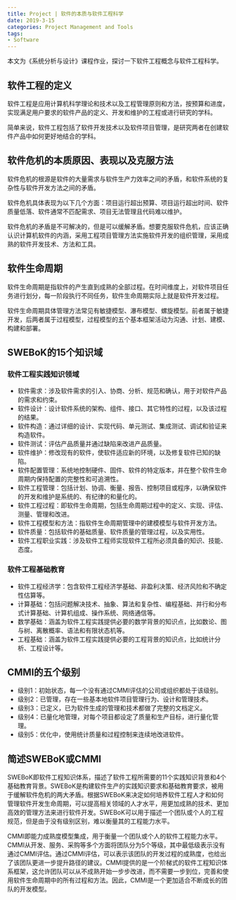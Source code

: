 ```yaml
---
title: Project | 软件的本质与软件工程科学
date: 2019-3-15
categories: Project Management and Tools
tags:
- Software
---
```


本文为《系统分析与设计》课程作业，探讨一下软件工程概念与软件工程科学。

<!-- more -->

## 软件工程的定义

软件工程是应用计算机科学理论和技术以及工程管理原则和方法，按预算和进度，实现满足用户要求的软件产品的定义、开发和维护的工程或进行研究的学科。

简单来说，软件工程包括了软件开发技术以及软件项目管理，是研究两者在创建软件产品中如何更好地结合的学科。

## 软件危机的本质原因、表现以及克服方法

软件危机的根源是软件的大量需求与软件生产力效率之间的矛盾，和软件系统的复杂性与软件开发方法之间的矛盾。

软件危机具体表现为以下几个方面：项目运行超出预算、项目运行超出时间、软件质量低落、软件通常不匹配需求、项目无法管理且代码难以维护。

软件危机的矛盾是不可解决的，但是可以缓解矛盾。想要克服软件危机，应该正确认识计算机软件的内涵，采用工程项目管理方法实施软件开发的组织管理，采用成熟的软件开发技术、方法和工具。

## 软件生命周期

软件生命周期是指软件的产生直到成熟的全部过程。在时间维度上，对软件项目任务进行划分，每一阶段执行不同任务，软件生命周期实际上就是软件开发过程。

软件生命周期具体管理方法常见有敏捷模型、瀑布模型、螺旋模型。前者属于敏捷开发，后两者属于过程模型，过程模型的五个基本框架活动为沟通、计划、建模、构建和部署。

## SWEBoK的15个知识域

### 软件工程实践知识领域

* 软件需求：涉及软件需求的引入、协商、分析、规范和确认，用于对软件产品的需求和约束。
* 软件设计：设计软件系统的架构、组件、接口、其它特性的过程，以及该过程的结果。
* 软件构造：通过详细的设计、实现代码、单元测试、集成测试、调试和验证来构造软件。
* 软件测试：评估产品质量并通过缺陷来改进产品质量。
* 软件维护：修改现有的软件，使软件适应新的环境，以及修复软件已知的缺陷。
* 软件配置管理：系统地控制硬件、固件、软件的特定版本，并在整个软件生命周期内保持配置的完整性和可追溯性。
* 软件工程管理：包括计划、协调、衡量、报告、控制项目或程序，以确保软件的开发和维护是系统的、有纪律的和量化的。
* 软件工程过程：即软件生命周期，包括生命周期过程中的定义、实现、评估、测量、管理和改进。
* 软件工程模型和方法：指软件生命周期管理中的建模模型与软件开发方法。
* 软件质量：包括软件的基础质量、软件质量的管理过程，以及实用性。
* 软件工程职业实践：涉及软件工程师实现软件工程所必须具备的知识、技能、态度。

### 软件工程基础教育

* 软件工程经济学：包含软件工程经济学基础、非盈利决策、经济风险和不确定性估算等。
* 计算基础：包括问题解决技术、抽象、算法和复杂性、编程基础、并行和分布式计算基础、计算机组成、操作系统、网络通信等。
* 数学基础：涵盖为软件工程实践提供必要的数学背景的知识点，比如数论、图与树、离散概率、语法和有限状态机等。
* 工程基础：涵盖为软件工程实践提供必要的工程背景的知识点，比如统计分析、工程设计等。

## CMMI的五个级别

* 级别1：初始状态，每一个没有通过CMMI评估的公司或组织都处于该级别。
* 级别2：已管理，存在一些基本地软件项目管理行为、设计和管理技术。
* 级别3：已定义，已为软件生成的管理和技术都做了完整的文档定义。
* 级别4：已量化地管理，对每个项目都设定了质量和生产目标，进行量化管理。
* 级别5：优化中，使用统计质量和过程控制来连续地改进软件。

## 简述SWEBoK或CMMI

SWEBoK即软件工程知识体系，描述了软件工程所需要的11个实践知识背景和4个基础教育背景。SWEBoK是构建软件生产的实践知识要求和基础教育要求，被用于缓解软件危机的两大矛盾。根据SWEBoK来决定如何培养软件工程人才和如何管理软件开发生命周期，可以提高相关领域的人才水平，用更加成熟的技术、更加高效的管理方法来进行软件开发。SWEBoK可以用于描述一个团队或个人的工程规范，但是由于没有级别区别，难以衡量其的工程能力水平。

CMMI即能力成熟度模型集成，用于衡量一个团队或个人的软件工程能力水平。CMMI从开发、服务、采购等多个方面将团队分为5个等级，其中最低级表示没有通过CMMI评估。通过CMMI评估，可以表示该团队的开发过程的成熟度，也给出了该团队更进一步提升路径的建议。CMMI提供的是一个阶梯式的软件工程知识体系框架，这允许团队可以从不成熟开始一步步改进，而不需要一步到位，完善和使用软件生命周期中的所有过程和方法。因此，CMMI是一个更加适合不断成长的团队的开发模型。

